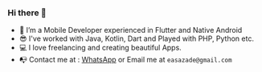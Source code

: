 ### Hi there 👋

<!-- -  <img src="https://github.com/easazade/easazade/blob/master/vault-boy.png" width="200" > -->

- 📱 I’m a Mobile Developer experienced in Flutter and Native Android
- 😎 I've worked with Java, Kotlin, Dart and Played with PHP, Python etc.
- 💻 I love freelancing and creating beautiful Apps.
- 📭 Contact me at : 
      [WhatsApp](https://wa.me/989117158746) or Email me at `easazade@gmail.com`
      
